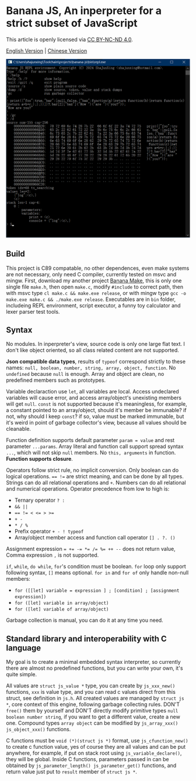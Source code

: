 # Banana JS, An inperpreter for a strict subset of JavaScript

This article is openly licensed via [CC BY-NC-ND 4.0](https://creativecommons.org/licenses/by-nc-nd/4.0/).

[English Version](README.md) | [Chinese Version](README_zhCN.md)

![REPL screenshot](screenshot.png "REPL screenshot")

## Build

This project is C89 compatable, no other dependences, even make systems are not necessary, only need C compiler, currently tested on msvc and mingw. First, download my another project [Banana Make](https://github.com/shajunxing/banana-make), this is only one single file `make.h`, then open `make.c`, modify `#include` to correct path, then with msvc type `cl make.c && make.exe release`, or with mingw type `gcc -o make.exe make.c && ./make.exe release`. Executables are in `bin` folder, includeing REPL environment, script executor, a funny toy calculator and lexer parser test tools.

## Syntax

No modules. In inperpreter's view, source code is only one large flat text. I don't like object oriented, so all class related content are not supported.

**Json compatible data types**, results of `typeof` correspond strictly to these names: `null, boolean, number, string, array, object, function`. No `undefined` because `null` is enough. Array and object are clean, no predefined members such as prototypes.

Variable declaraction use `let`, all variables are local. Access undeclared variables will cause error, and access array/object's unexisting members will get `null`. `const` is not supported because it's meaningless, for example, a constant pointed to an array/object, should it's member be immunable? if not, why should I keep `const`? if so, value must be marked immunable, but it's weird in point of garbage collector's view, because all values should be cleanable.

Function definition supports default parameter `param = value` and rest parameter `...params`. Array literal and function call support spread syntax `...`, which will not skip `null` members. No `this, arguments` in function. **Function supports closure**.

Operators follow strict rule, no implicit conversion. Only boolean can do logical operations. `== !=` are strict meaning, and can be done by all types. Strings can do all relational operations and `+`. Numbers can do all relational and numerical operations. Operator precedence from low to high is:

- Ternary operator `? :`
- `&& ||`
- `== != < <= > >=`
- `+ -`
- `* / %`
- Prefix operator `+ - ! typeof`
- Array/object member access and function call operator `[] . ?. ()`

Assignment expression `= += -= *= /= %= ++ --` does not return value, Comma expression `,` is not supported.

`if`, `while`, `do while`, `for`'s condition must be boolean. `for` loop only support following syntax, `[]` means optional. `for in` and `for of` only handle non-null members:

- `for ([[let] variable = expression ] ; [condition] ; [assignment expression])`
- `for ([let] variable in array/object)`
- `for ([let] variable of array/object)`

Garbage collection is manual, you can do it at any time you need.

## Standard library and interoperability with C language

My goal is to create a minimal embedded syntax interpreter, so currently there are almost no predefined functions, but you can write your own, it's quite simple.

All values are `struct js_value *` type, you can create by `js_xxx_new()` functions, `xxx` is value type, and you can read c values direct from this struct, see definition in `js.h`. All created values are managed by `struct js *`, core context of this engine, following garbage collecting rules. DON'T `free()` them by yourself and DON'T directly modify primitive types `null boolean number string`, if you want to get a different value, create a new one. Compound types `array object` can be modified by `js_array_xxx() js_object_xxx()` functions.

C functions must be `void (*)(struct js *)` format, use `js_cfunction_new()` to create c function value, yes of course they are all values and can be put anywhere, for example, if put on stack root using `js_variable_declare()`, they will be global. Inside C functions, parameters passed in can be obtained by `js_parameter_length() js_parameter_get()` functions, and return value just put to `result` member of `struct js *`.

